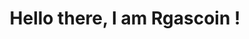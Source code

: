 <h1 align='center'>
  Hello there, I am Rgascoin !
</h1>

<!--
**Rgascoin/Rgascoin** is a ✨ _special_ ✨ repository because its `README.md` (this file) appears on your GitHub profile.
-->

<!--START_SECTION:waka-->
<!--END_SECTION:waka-->

